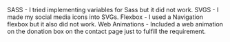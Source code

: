 SASS - I tried implementing variables for Sass but it did not work.
SVGS - I made my social media icons into SVGs. 
Flexbox - I used a Navigation flexbox but it also did not work.
Web Animations - Included a web animation on the donation box on the contact page just to fulfill the requirement.

